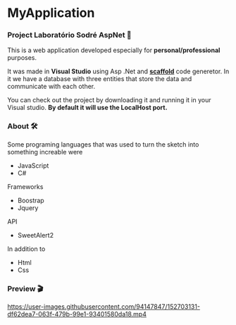 # MyApplication
### Project Laboratório Sodré AspNet 🧪

This is a web application developed especially for **personal/professional** purposes.

It was made in **Visual Studio** using Asp .Net and [**scaffold**](https://docs.microsoft.com/pt-br/aspnet/core/security/authentication/scaffold-identity?view=aspnetcore-6.0&tabs=visual-studio) code generetor. 
In it we have a database with three entities that store the data and communicate with each other. 

You can check out the project by downloading it and running it in your Visual studio. **By default it will use the LocalHost port.**

### About 🛠
Some programing languages that was used to turn the sketch into something increable were
- JavaScript
- C#

Frameworks

- Boostrap
- Jquery

API

- SweetAlert2

In addition to

- Html
- Css

### Preview 🎬

https://user-images.githubusercontent.com/94147847/152703131-df62dea7-063f-479b-99e1-93401580da18.mp4
